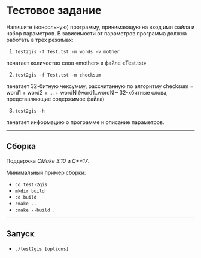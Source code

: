 # Тестовое задание

Напишите (консольную) программу, принимающую на вход имя файла и набор
параметров. В зависимости от параметров программа должна работать в трёх режимах:

1. ``test2gis -f Test.tst -m words -v mother``

печатает количество слов «mother» в файле «Test.tst»

2. ``test2gis -f Test.tst -m checksum``

печатает 32-битную чексумму, рассчитанную по алгоритму checksum = word1 + word2 +
... + wordN (word1..wordN – 32-хбитные слова, представляющие содержимое файла)

3. ``test2gis -h``

печатает информацию о программе и описание параметров.


---
## Сборка

Поддержка *CMake 3.10* и *С++17*.

Минимальный пример сборки:

- ``cd test-2gis``
- ``mkdir build``
- ``cd build``
- ``cmake ..``
- ``cmake --build .``


---
## Запуск

- ``./test2gis [options]``

